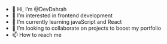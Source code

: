 - 👋 Hi, I’m @DevDahrah
- 👀 I’m interested in frontend development
- 🌱 I’m currently learning javaScript and React
- 💞️ I’m looking to collaborate on projects to boost my portfolio 
- 📫 How to reach me 

<!---
DevDahrah/DevDahrah is a ✨ special ✨ repository because its `README.md` (this file) appears on your GitHub profile.
You can click the Preview link to take a look at your changes.
--->
